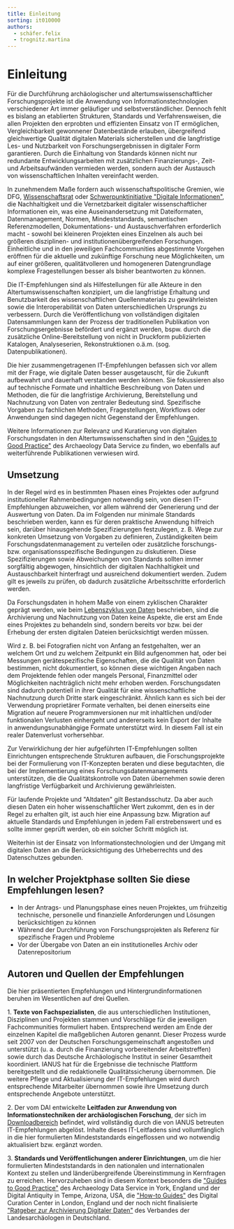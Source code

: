 ```yaml
---
title: Einleitung
sorting: it010000
authors:
  - schäfer.felix
  - trognitz.martina
---
```


# Einleitung

Für die Durchführung archäologischer und altertumswissenschaftlicher Forschungsprojekte ist die Anwendung von Informationstechnologien verschiedener Art immer geläufiger und selbstverständlicher. Dennoch fehlt es bislang an etablierten Strukturen, Standards und Verfahrensweisen, die allen Projekten den erprobten und effizienten Einsatz von IT ermöglichen, Vergleichbarkeit gewonnener Datenbestände erlauben, übergreifend gleichwertige Qualität digitalen Materials sicherstellen und die langfristige Les- und Nutzbarkeit von Forschungsergebnissen in digitaler Form garantieren. Durch die Einhaltung von Standards können nicht nur redundante Entwicklungsarbeiten mit zusätzlichen Finanzierungs-, Zeit- und Arbeitsaufwänden vermieden werden, sondern auch der Austausch von wissenschaftlichen Inhalten vereinfacht werden.

In zunehmendem Maße fordern auch wissenschaftspolitische Gremien, wie DFG, [Wissenschaftsrat](http://www.wissenschaftsrat.de/download/archiv/2359-12.pdf) oder [Schwerpunktinitiative "Digitale Informationen"](http://www.allianzinitiative.de/de/handlungsfelder/forschungsdaten/grundsaetze), die Nachhaltigkeit und die Vernetzbarkeit digitaler wissenschaftlicher Informationen ein, was eine Auseinandersetzung mit Dateiformaten, Datenmanagement, Normen, Mindeststandards, semantischen Referenzmodellen, Dokumentations- und Austauschverfahren erforderlich macht - sowohl bei kleineren Projekten eines Einzelnen als auch bei größeren disziplinen- und institutionenübergreifenden Forschungen. Einheitliche und in den jeweiligen Fachcommunities abgestimmte Vorgehen eröffnen für die aktuelle und zukünftige Forschung neue Möglichkeiten, um auf einer größeren, qualitätvolleren und homogeneren Datengrundlage komplexe Fragestellungen besser als bisher beantworten zu können.

Die IT-Empfehlungen sind als Hilfestellungen für alle Akteure in den Altertumswissenschaften konzipiert, um die langfristige Erhaltung und Benutzbarkeit des wissenschaftlichen Quellenmaterials zu gewährleisten sowie die Interoperabilität von Daten unterschiedlichen Ursprungs zu verbessern. Durch die Veröffentlichung von vollständigen digitalen Datensammlungen kann der Prozess der traditionellen Publikation von Forschungsergebnisse befördert und ergänzt werden, bspw. durch die zusätzliche Online-Bereitstellung von nicht in Druckform publizierten Katalogen, Analyseserien, Rekonstruktionen o.ä.m. (sog. Datenpublikationen).

Die hier zusammengetragenen IT-Empfehlungen befassen sich vor allem mit der Frage, wie digitale Daten besser ausgetauscht, für die Zukunft aufbewahrt und dauerhaft verstanden werden können. Sie fokussieren also auf technische Formate und inhaltliche Beschreibung von Daten und Methoden, die für die langfristige Archivierung, Bereitstellung und Nachnutzung von Daten von zentraler Bedeutung sind. Spezifische Vorgaben zu fachlichen Methoden, Fragestellungen, Workflows oder Anwendungen sind dagegen nicht Gegenstand der Empfehlungen.

Weitere Informationen zur Relevanz und Kuratierung von digitalen Forschungsdaten in den Altertumswissenschaften sind in den ["Guides to Good Practice"](http://guides.archaeologydataservice.ac.uk/g2gp/GuideAim) des Archaeology Data Service zu finden, wo ebenfalls auf weiterführende Publikationen verwiesen wird.

## Umsetzung

In der Regel wird es in bestimmten Phasen eines Projektes oder aufgrund institutioneller Rahmenbedingungen notwendig sein, von diesen IT-Empfehlungen abzuweichen, vor allem während der Generierung und der Auswertung von Daten. Da im Folgenden nur minimale Standards beschrieben werden, kann es für deren praktische Anwendung hilfreich sein, darüber hinausgehende Spezifizierungen festzulegen, z. B. Wege zur konkreten Umsetzung von Vorgaben zu definieren, Zuständigkeiten beim Forschungsdatenmanagement zu verteilen oder zusätzliche forschungs- bzw. organisationsspezifische Bedingungen zu diskutieren. Diese Spezifizierungen sowie Abweichungen von Standards sollten immer sorgfältig abgewogen, hinsichtlich der digitalen Nachhaltigkeit und Austauschbarkeit hinterfragt und ausreichend dokumentiert werden. Zudem gilt es jeweils zu prüfen, ob dadurch zusätzliche Arbeitsschritte erforderlich werden.

Da Forschungsdaten in hohem Maße von einem zyklischen Charakter geprägt werden, wie beim [Lebenszyklus von Daten](/it-empfehlungen/einleitung/lebenszyklus) beschrieben, sind die Archivierung und Nachnutzung von Daten keine Aspekte, die erst am Ende eines Projektes zu behandeln sind, sondern bereits vor bzw. bei der Erhebung der ersten digitalen Dateien berücksichtigt werden müssen.

Wird z. B. bei Fotografien nicht von Anfang an festgehalten, wer an welchem Ort und zu welchem Zeitpunkt ein Bild aufgenommen hat, oder bei Messungen gerätespezifische Eigenschaften, die die Qualität von Daten bestimmen, nicht dokumentiert, so können diese wichtigen Angaben nach dem Projektende fehlen oder mangels Personal, Finanzmittel oder Möglichkeiten nachträglich nicht mehr erhoben werden. Forschungsdaten sind dadurch potentiell in ihrer Qualität für eine wissenschaftliche Nachnutzung durch Dritte stark eingeschränkt. Ähnlich kann es sich bei der Verwendung proprietärer Formate verhalten, bei denen einerseits eine Migration auf neuere Programmversionen nur mit inhaltlichen und/oder funktionalen Verlusten einhergeht und andererseits kein Export der Inhalte in anwendungsunabhängige Formate unterstützt wird. In diesem Fall ist ein realer Datenverlust vorhersehbar.

Zur Verwirklichung der hier aufgeführten IT-Empfehlungen sollten Einrichtungen entsprechende Strukturen aufbauen, die Forschungsprojekte bei der Formulierung von IT-Konzepten beraten und diese begutachten, die bei der Implementierung eines Forschungsdatenmanagements unterstützen, die die Qualitätskontrolle von Daten übernehmen sowie deren langfristige Verfügbarkeit und Archivierung gewährleisten.

Für laufende Projekte und "Altdaten" gilt Bestandsschutz. Da aber auch diesen Daten ein hoher wissenschaftlicher Wert zukommt, den es in der Regel zu erhalten gilt, ist auch hier eine Anpassung bzw. Migration auf aktuelle Standards und Empfehlungen in jedem Fall erstrebenswert und es sollte immer geprüft werden, ob ein solcher Schritt möglich ist.

Weiterhin ist der Einsatz von Informationstechnologien und der Umgang mit digitalen Daten an die Berücksichtigung des Urheberrechts und des Datenschutzes gebunden.

## In welcher Projektphase sollten Sie diese Empfehlungen lesen?

- In der Antrags- und Planungsphase eines neuen Projektes, um frühzeitig technische, personelle und finanzielle Anforderungen und Lösungen berücksichtigen zu können
- Während der Durchführung von Forschungsprojekten als Referenz für spezifische Fragen und Probleme
- Vor der Übergabe von Daten an ein institutionelles Archiv oder Datenrepositorium

## Autoren und Quellen der Empfehlungen

Die hier präsentierten Empfehlungen und Hintergrundinformationen beruhen im Wesentlichen auf drei Quellen.

1\. **Texte von Fachspezialisten**, die aus unterschiedlichen Institutionen, Disziplinen und Projekten stammen und Vorschläge für die jeweiligen Fachcommunities formuliert haben. Entsprechend werden am Ende der einzelnen Kapitel die maßgeblichen Autoren genannt. Dieser Prozess wurde seit 2007 von der Deutschen Forschungsgemeinschaft angestoßen und unterstützt (u. a. durch die Finanzierung vorbereitender Arbeitstreffen) sowie durch das Deutsche Archäologische Institut in seiner Gesamtheit koordiniert. IANUS hat für die Ergebnisse die technische Plattform bereitgestellt und die redaktionelle Qualitätssicherung übernommen. Die weitere Pflege und Aktualisierung der IT-Empfehlungen wird durch entsprechende Mitarbeiter übernommen sowie ihre Umsetzung durch entsprechende Angebote unterstützt.

2\. Der vom DAI entwickelte **Leitfaden zur Anwendung von Informationstechniken der archäologischen Forschung**, der sich im [Downloadbereich](/it-empfehlungen/downloadbereich/) befindet, wird vollständig durch die von IANUS betreuten IT-Empfehlungen abgelöst. Inhalte dieses IT-Leitfadens sind vollumfänglich in die hier formulierten Mindeststandards eingeflossen und wo notwendig aktualisiert bzw. ergänzt worden.

3\. **Standards und Veröffentlichungen anderer Einrichtungen**, um die hier formulierten Mindeststandards in den nationalen und internationalen Kontext zu stellen und länderübergreifende Übereinstimmung in Kernfragen zu erreichen. Hervorzuheben sind in diesem Kontext besonders die ["Guides to Good Practice"](http://guides.archaeologydataservice.ac.uk/g2gp/Main) des Archaeology Data Service in York, England und der Digital Antiquity in Tempe, Arizona, USA, die ["How-to Guides"](http://www.dcc.ac.uk/resources/how-guides) des Digital Curation Center in London, England und der noch nicht finalisierte ["Ratgeber zur Archivierung Digitaler Daten"](http://www.landesarchaeologen.de/fileadmin/Dokumente/Dokumente_Kommissionen/Dokumente_Archaeologie-Informationssysteme/Dokumente_AIS_Archivierung/Ratgeber-Archivierung_Vorab-V0.07.pdf) des Verbandes der Landesarchäologen in Deutschland.
